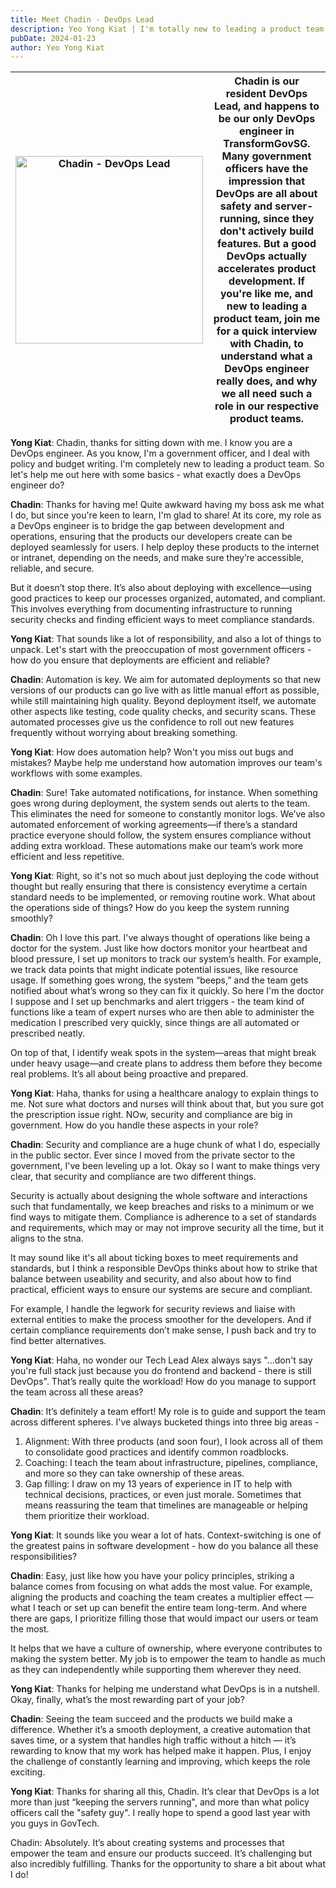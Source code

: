 ```yaml
---
title: Meet Chadin - DevOps Lead
description: Yeo Yong Kiat | I'm totally new to leading a product team. Come join me in finding out what a DevOps engineer does, from none other than Chadin, our resident (and one-and-only) DevOps Lead!
pubDate: 2024-01-23
author: Yeo Yong Kiat
---
```


| <img src="https://rogueteacher.me/images/transformgovsg/chadin-profile.webp" alt="Chadin - DevOps Lead" width="300px">    | Chadin is our resident DevOps Lead, and happens to be our only DevOps engineer in TransformGovSG. Many government officers have the impression that DevOps are all about safety and server-running, since they don't actively build features. But a good DevOps actually accelerates product development. If you're like me, and new to leading a product team, join me for a quick interview with Chadin, to understand what a DevOps engineer really does, and why we all need such a role in our respective product teams. |
| -------- | ------- |

**Yong Kiat**: Chadin, thanks for sitting down with me. I know you are a DevOps engineer. As you know, I'm a government officer, and I deal with policy and budget writing. I'm completely new to leading a product team. So let's help me out here with some basics - what exactly does a DevOps engineer do?

**Chadin**: Thanks for having me! Quite awkward having my boss ask me what I do, but since you're keen to learn, I'm glad to share! At its core, my role as a DevOps engineer is to bridge the gap between development and operations, ensuring that the products our developers create can be deployed seamlessly for users. I help deploy these products to the internet or intranet, depending on the needs, and make sure they’re accessible, reliable, and secure.

But it doesn’t stop there. It’s also about deploying with excellence—using good practices to keep our processes organized, automated, and compliant. This involves everything from documenting infrastructure to running security checks and finding efficient ways to meet compliance standards.

**Yong Kiat**: That sounds like a lot of responsibility, and also a lot of things to unpack. Let's start with the preoccupation of most government officers - how do you ensure that deployments are efficient and reliable?

**Chadin**: Automation is key. We aim for automated deployments so that new versions of our products can go live with as little manual effort as possible, while still maintaining high quality. Beyond deployment itself, we automate other aspects like testing, code quality checks, and security scans. These automated processes give us the confidence to roll out new features frequently without worrying about breaking something.

**Yong Kiat**: How does automation help? Won't you miss out bugs and mistakes? Maybe help me understand how automation improves our team's workflows with some examples.

**Chadin**: Sure! Take automated notifications, for instance. When something goes wrong during deployment, the system sends out alerts to the team. This eliminates the need for someone to constantly monitor logs. We’ve also automated enforcement of working agreements—if there’s a standard practice everyone should follow, the system ensures compliance without adding extra workload. These automations make our team’s work more efficient and less repetitive.

**Yong Kiat**: Right, so it's not so much about just deploying the code without thought but really ensuring that there is consistency everytime a certain standard needs to be implemented, or removing routine work. What about the operations side of things? How do you keep the system running smoothly?

**Chadin**: Oh I love this part. I've always thought of operations like being a doctor for the system. Just like how doctors monitor your heartbeat and blood pressure, I set up monitors to track our system’s health. For example, we track data points that might indicate potential issues, like resource usage. If something goes wrong, the system “beeps,” and the team gets notified about what’s wrong so they can fix it quickly. So here I'm the doctor I suppose and I set up benchmarks and alert triggers - the team kind of functions like a team of expert nurses who are then able to administer the medication I prescribed very quickly, since things are all automated or prescribed neatly.

On top of that, I identify weak spots in the system—areas that might break under heavy usage—and create plans to address them before they become real problems. It’s all about being proactive and prepared.

**Yong Kiat**: Haha, thanks for using a healthcare analogy to explain things to me. Not sure what doctors and nurses will think about that, but you sure got the prescription issue right. NOw, security and compliance are big in government. How do you handle these aspects in your role?

**Chadin**: Security and compliance are a huge chunk of what I do, especially in the public sector. Ever since I moved from the private sector to the government, I've been leveling up a lot. Okay so I want to make things very clear, that security and compliance are two different things.

Security is actually about designing the whole software and interactions such that fundamentally, we keep breaches and risks to a minimum or we find ways to mitigate them. Compliance is adherence to a set of standards and requirements, which may or may not improve security all the time, but it aligns to the stna.

It may sound like it's all about ticking boxes to meet requirements and standards, but I think a responsible DevOps thinks about how to strike that balance between useability and security, and also about how to find practical, efficient ways to ensure our systems are secure and compliant. 

For example, I handle the legwork for security reviews and liaise with external entities to make the process smoother for the developers. And if certain compliance requirements don’t make sense, I push back and try to find better alternatives.

**Yong Kiat**: Haha, no wonder our Tech Lead Alex always says "...don't say you're full stack just because you do frontend and backend - there is still DevOps". That’s really quite the workload! How do you manage to support the team across all these areas?

**Chadin**: It’s definitely a team effort! My role is to guide and support the team across different spheres. I've always bucketed things into three big areas -

1. Alignment: With three products (and soon four), I look across all of them to consolidate good practices and identify common roadblocks.
2. Coaching: I teach the team about infrastructure, pipelines, compliance, and more so they can take ownership of these areas.
3. Gap filling: I draw on my 13 years of experience in IT to help with technical decisions, practices, or even just morale. Sometimes that means reassuring the team that timelines are manageable or helping them prioritize their workload.

**Yong Kiat**: It sounds like you wear a lot of hats. Context-switching is one of the greatest pains in software development - how do you balance all these responsibilities?

**Chadin**: Easy, just like how you have your policy principles, striking a balance comes from focusing on what adds the most value. For example, aligning the products and coaching the team creates a multiplier effect — what I teach or set up can benefit the entire team long-term. And where there are gaps, I prioritize filling those that would impact our users or team the most.

It helps that we have a culture of ownership, where everyone contributes to making the system better. My job is to empower the team to handle as much as they can independently while supporting them wherever they need.

**Yong Kiat**: Thanks for helping me understand what DevOps is in a nutshell. Okay, finally, what’s the most rewarding part of your job?

**Chadin**: Seeing the team succeed and the products we build make a difference. Whether it’s a smooth deployment, a creative automation that saves time, or a system that handles high traffic without a hitch — it’s rewarding to know that my work has helped make it happen. Plus, I enjoy the challenge of constantly learning and improving, which keeps the role exciting.

**Yong Kiat**: Thanks for sharing all this, Chadin. It’s clear that DevOps is a lot more than just “keeping the servers running", and more than what policy officers call the "safety guy". I really hope to spend a good last year with you guys in GovTech.

Chadin: Absolutely. It’s about creating systems and processes that empower the team and ensure our products succeed. It’s challenging but also incredibly fulfilling. Thanks for the opportunity to share a bit about what I do!
